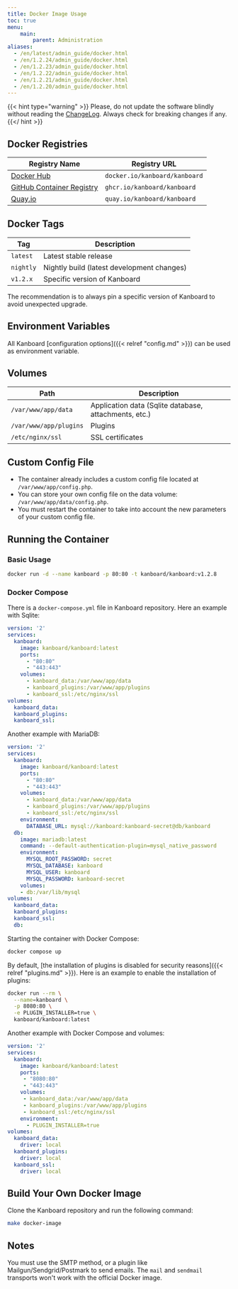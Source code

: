 ```yaml
---
title: Docker Image Usage
toc: true
menu:
    main:
        parent: Administration
aliases:
  - /en/latest/admin_guide/docker.html
  - /en/1.2.24/admin_guide/docker.html
  - /en/1.2.23/admin_guide/docker.html
  - /en/1.2.22/admin_guide/docker.html
  - /en/1.2.21/admin_guide/docker.html
  - /en/1.2.20/admin_guide/docker.html
---
```


{{< hint type="warning" >}}
Please, do not update the software blindly without reading the
[ChangeLog](https://github.com/kanboard/kanboard/blob/master/ChangeLog).
Always check for breaking changes if any.
{{</ hint >}}

Docker Registries
-----------------

Registry Name               | Registry URL
----------------------------| -----------------------------------------
[Docker Hub](https://hub.docker.com/r/kanboard/kanboard) | `docker.io/kanboard/kanboard`
[GitHub Container Registry](https://github.com/orgs/kanboard/packages/container/package/kanboard) | `ghcr.io/kanboard/kanboard`
[Quay.io](https://quay.io/repository/kanboard/kanboard) | `quay.io/kanboard/kanboard`

Docker Tags
-----------

Tag           | Description
--------------| -------------------------------------------------------
`latest`      | Latest stable release
`nightly`     | Nightly build (latest development changes)
`v1.2.x`      | Specific version of Kanboard

The recommendation is to always pin a specific version of Kanboard to avoid unexpected upgrade.

Environment Variables
---------------------

All Kanboard [configuration options]({{< relref "config.md" >}}) can be used as environment variable.

Volumes
-------

Path                    | Description
------------------------|------------------------------------------------
`/var/www/app/data`     | Application data (Sqlite database, attachments, etc.)
`/var/www/app/plugins`  | Plugins
`/etc/nginx/ssl`        | SSL certificates

Custom Config File
------------------

- The container already includes a custom config file located at `/var/www/app/config.php`.
- You can store your own config file on the data volume: `/var/www/app/data/config.php`.
- You must restart the container to take into account the new parameters of your custom config file.

Running the Container
---------------------

### Basic Usage

```bash
docker run -d --name kanboard -p 80:80 -t kanboard/kanboard:v1.2.8
```

### Docker Compose

There is a `docker-compose.yml` file in Kanboard repository. Here an
example with Sqlite:

```yaml
version: '2'
services:
  kanboard:
    image: kanboard/kanboard:latest
    ports:
      - "80:80"
      - "443:443"
    volumes:
      - kanboard_data:/var/www/app/data
      - kanboard_plugins:/var/www/app/plugins
      - kanboard_ssl:/etc/nginx/ssl
volumes:
  kanboard_data:
  kanboard_plugins:
  kanboard_ssl:
```

Another example with MariaDB:

```yaml
version: '2'
services:
  kanboard:
    image: kanboard/kanboard:latest
    ports:
      - "80:80"
      - "443:443"
    volumes:
      - kanboard_data:/var/www/app/data
      - kanboard_plugins:/var/www/app/plugins
      - kanboard_ssl:/etc/nginx/ssl
    environment:
      DATABASE_URL: mysql://kanboard:kanboard-secret@db/kanboard
  db:
    image: mariadb:latest
    command: --default-authentication-plugin=mysql_native_password
    environment:
      MYSQL_ROOT_PASSWORD: secret
      MYSQL_DATABASE: kanboard
      MYSQL_USER: kanboard
      MYSQL_PASSWORD: kanboard-secret
    volumes:
    - db:/var/lib/mysql
volumes:
  kanboard_data:
  kanboard_plugins:
  kanboard_ssl:
  db:
```

Starting the container with Docker Compose:

```bash
docker compose up
```

By default, [the installation of plugins is disabled for security reasons]({{< relref "plugins.md" >}}). 
Here is an example to enable the installation of plugins:

```bash
docker run --rm \
  --name=kanboard \
  -p 8080:80 \
  -e PLUGIN_INSTALLER=true \
  kanboard/kanboard:latest
```

Another example with Docker Compose and volumes:

```yaml
version: '2'
services:
  kanboard:
    image: kanboard/kanboard:latest
    ports:
     - "8080:80"
     - "443:443"
    volumes:
     - kanboard_data:/var/www/app/data
     - kanboard_plugins:/var/www/app/plugins
     - kanboard_ssl:/etc/nginx/ssl
    environment:
      - PLUGIN_INSTALLER=true
volumes:
  kanboard_data:
    driver: local
  kanboard_plugins:
    driver: local
  kanboard_ssl:
    driver: local
```

Build Your Own Docker Image
---------------------------

Clone the Kanboard repository and run the following command:

```bash
make docker-image
```

Notes
-----

You must use the SMTP method, or a plugin like Mailgun/Sendgrid/Postmark to send emails.
The `mail` and `sendmail` transports won't work with the official Docker image.
